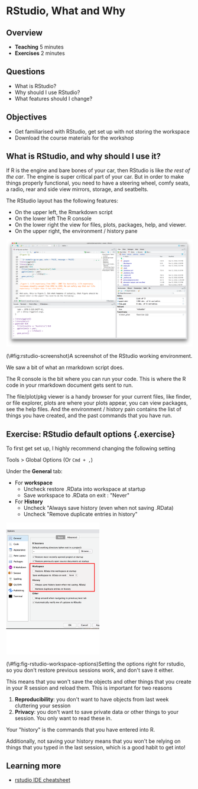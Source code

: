 # RStudio, What and Why

## Overview

* **Teaching** 5 minutes
* **Exercises** 2 minutes

## Questions

* What is RStudio?
* Why should I use RStudio?
* What features should I change?

## Objectives

* Get familiarised with RStudio, get set up with not storing the workspace
* Download the course materials for the workshop

## What is RStudio, and why should I use it?

If R is the engine and bare bones of your car, then RStudio is like _the rest of the car_. The engine is super critical part of your car. But in order to make things properly functional, you need to have a steering wheel, comfy seats, a radio, rear and side view mirrors, storage, and seatbelts. 

The RStudio layout has the following features:

- On the upper left, the Rmarkdown script
- On the lower left  The R console
- On the lower right the view for files, plots, packages, help, and viewer.
- On the upper right, the environment / history pane


<div class="figure">
<img src="figs/rstudio-screenshot.png" alt="A screenshot of the RStudio working environment." width="1016" />
<p class="caption">(\#fig:rstudio-screenshot)A screenshot of the RStudio working environment.</p>
</div>

We saw a bit of what an rmarkdown script does.

The R console is the bit where you can run your code. This is where the R code in your rmarkdown document gets sent to run. 

The file/plot/pkg viewer is a handy browser for your current files, like finder, or file explorer, plots are where your plots appear, you can view packages, see the help files.
And the environment / history pain contains the list of things you have created, and the past commands that you have run.

## Exercise: RStudio default options {.exercise}

To first get set up, I highly recommend changing the following setting

Tools > Global Options (Or `Cmd + ,`)

Under the **General** tab:

- For **workspace**
    - Uncheck restore .RData into workspace at startup
    - Save workspace to .RData on exit : "Never"
- For **History**
    - Uncheck "Always save history (even when not saving .RData)
    - Uncheck "Remove duplicate entries in history"

<div class="figure">
<img src="figs/rstudio-remove-data.png" alt="Setting the options right for rstudio, so you don't restore previous sessions work, and don't save it either." width="50%" />
<p class="caption">(\#fig:fig-rstudio-workspace-options)Setting the options right for rstudio, so you don't restore previous sessions work, and don't save it either.</p>
</div>

This means that you won't save the objects and other things that you create in your R session and reload them. This is important for two reasons

1. **Reproducibility**: you don't want to have objects from last week cluttering your session
2. **Privacy**: you don't want to save private data or other things to your session. You only want to read these in.

Your "history" is the commands that you have entered into R.

Additionally, not saving your history means that you won't be relying on things that you typed in the last session, which is a good habit to get into!

## Learning more

- [rstudio IDE cheatsheet](https://github.com/rstudio/cheatsheets/raw/master/rstudio-ide.pdf)
